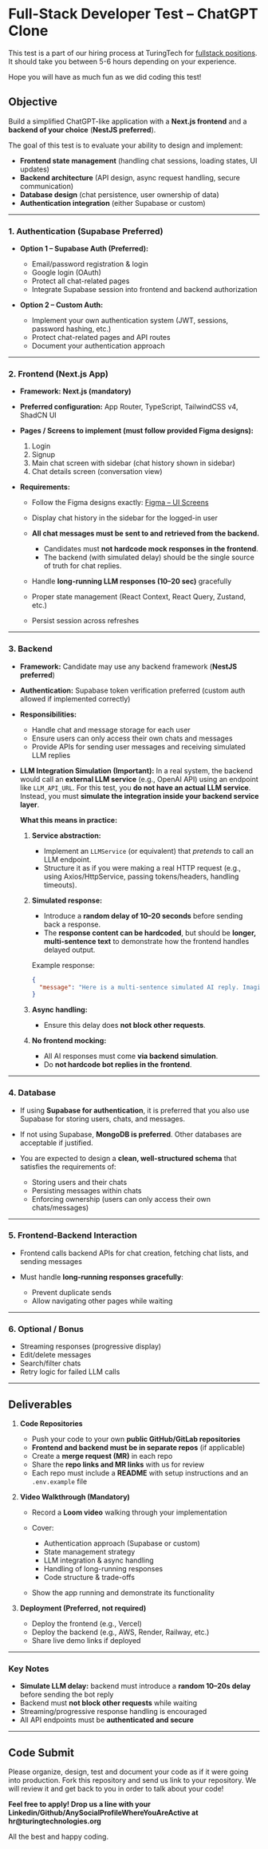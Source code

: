 # **Full-Stack Developer Test – ChatGPT Clone**

This test is a part of our hiring process at TuringTech for [fullstack positions](https://turingtechnologies.org/careers). It should take you between 5-6 hours depending on your experience.

Hope you will have as much fun as we did coding this test!

## **Objective**

Build a simplified ChatGPT-like application with a **Next.js frontend** and a **backend of your choice** (**NestJS preferred**).

The goal of this test is to evaluate your ability to design and implement:

- **Frontend state management** (handling chat sessions, loading states, UI updates)
- **Backend architecture** (API design, async request handling, secure communication)
- **Database design** (chat persistence, user ownership of data)
- **Authentication integration** (either Supabase or custom)

---

### **1. Authentication (Supabase Preferred)**

- **Option 1 – Supabase Auth (Preferred):**

  - Email/password registration & login
  - Google login (OAuth)
  - Protect all chat-related pages
  - Integrate Supabase session into frontend and backend authorization

- **Option 2 – Custom Auth:**

  - Implement your own authentication system (JWT, sessions, password hashing, etc.)
  - Protect chat-related pages and API routes
  - Document your authentication approach

---

### **2. Frontend (Next.js App)**

- **Framework:** **Next.js (mandatory)**

- **Preferred configuration:** App Router, TypeScript, TailwindCSS v4, ShadCN UI

- **Pages / Screens to implement (must follow provided Figma designs):**

  1. Login
  2. Signup
  3. Main chat screen with sidebar (chat history shown in sidebar)
  4. Chat details screen (conversation view)

- **Requirements:**

  - Follow the Figma designs exactly:
    [Figma – UI Screens](https://www.figma.com/design/F8MOE9iC0BuonYs2iuI5Xb/UI-Screens?node-id=1-6098&t=SmatFFfefSSW9KVn-0)
  - Display chat history in the sidebar for the logged-in user
  - **All chat messages must be sent to and retrieved from the backend.**

    - Candidates must **not hardcode mock responses in the frontend**.
    - The backend (with simulated delay) should be the single source of truth for chat replies.

  - Handle **long-running LLM responses (10–20 sec)** gracefully
  - Proper state management (React Context, React Query, Zustand, etc.)
  - Persist session across refreshes

---

### **3. Backend**

- **Framework:** Candidate may use any backend framework (**NestJS preferred**)

- **Authentication:** Supabase token verification preferred (custom auth allowed if implemented correctly)

- **Responsibilities:**

  - Handle chat and message storage for each user
  - Ensure users can only access their own chats and messages
  - Provide APIs for sending user messages and receiving simulated LLM replies

- **LLM Integration Simulation (Important):**
  In a real system, the backend would call an **external LLM service** (e.g., OpenAI API) using an endpoint like `LLM_API_URL`.
  For this test, you **do not have an actual LLM service**. Instead, you must **simulate the integration inside your backend service layer**.

  **What this means in practice:**

  1. **Service abstraction:**

     - Implement an `LLMService` (or equivalent) that _pretends_ to call an LLM endpoint.
     - Structure it as if you were making a real HTTP request (e.g., using Axios/HttpService, passing tokens/headers, handling timeouts).

  2. **Simulated response:**

     - Introduce a **random delay of 10–20 seconds** before sending back a response.
     - The **response content can be hardcoded**, but should be **longer, multi-sentence text** to demonstrate how the frontend handles delayed output.

     Example response:

     ```json
     {
       "message": "Here is a multi-sentence simulated AI reply. Imagine this came from a real LLM service..."
     }
     ```

  3. **Async handling:**

     - Ensure this delay does **not block other requests**.

  4. **No frontend mocking:**

     - All AI responses must come **via backend simulation**.
     - Do **not hardcode bot replies in the frontend**.

---

### **4. Database**

- If using **Supabase for authentication**, it is preferred that you also use Supabase for storing users, chats, and messages.
- If not using Supabase, **MongoDB is preferred**. Other databases are acceptable if justified.
- You are expected to design a **clean, well-structured schema** that satisfies the requirements of:

  - Storing users and their chats
  - Persisting messages within chats
  - Enforcing ownership (users can only access their own chats/messages)

---

### **5. Frontend-Backend Interaction**

- Frontend calls backend APIs for chat creation, fetching chat lists, and sending messages
- Must handle **long-running responses gracefully**:

  - Prevent duplicate sends
  - Allow navigating other pages while waiting

---

### **6. Optional / Bonus**

- Streaming responses (progressive display)
- Edit/delete messages
- Search/filter chats
- Retry logic for failed LLM calls

---

## **Deliverables**

1. **Code Repositories**

   - Push your code to your own **public GitHub/GitLab repositories**
   - **Frontend and backend must be in separate repos** (if applicable)
   - Create a **merge request (MR)** in each repo
   - Share the **repo links and MR links** with us for review
   - Each repo must include a **README** with setup instructions and an `.env.example` file

2. **Video Walkthrough (Mandatory)**

   - Record a **Loom video** walking through your implementation
   - Cover:

     - Authentication approach (Supabase or custom)
     - State management strategy
     - LLM integration & async handling
     - Handling of long-running responses
     - Code structure & trade-offs

   - Show the app running and demonstrate its functionality

3. **Deployment (Preferred, not required)**

   - Deploy the frontend (e.g., Vercel)
   - Deploy the backend (e.g., AWS, Render, Railway, etc.)
   - Share live demo links if deployed

---

### **Key Notes**

- **Simulate LLM delay:** backend must introduce a **random 10–20s delay** before sending the bot reply
- Backend must **not block other requests** while waiting
- Streaming/progressive response handling is encouraged
- All API endpoints must be **authenticated and secure**

---

## Code Submit
Please organize, design, test and document your code as if it were going into production. Fork this repository and send us link to your repository. We will review it and get back to you in order to talk about your code!

__Feel free to apply! Drop us a line with your Linkedin/Github/AnySocialProfileWhereYouAreActive at hr@turingtechnologies.org__

All the best and happy coding.
